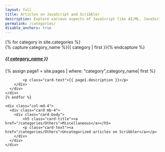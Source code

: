 ```yaml
---
layout: full
title: Articles on JavaScript and Scribbler
description: Explore various aspects of JavaScript like AI/ML, JavaScript features, Functional Programming, XR, Financial and Scientific calculations, Decentralization, and DataScience.
permalink: /categories/
disable_anchors: true
---
```

<div class="container">
  <div class="row">
    {% for category in site.categories %}
    <div class="col-md-4">
      <div class="card mb-4">
        <div class="card-body">
            {% capture category_name %}{{ category | first }}{% endcapture %}
          <h5 class="card-title"><a href="/categories/{{category_name}}">{{ category_name }}</a></h5>
          {% assign page1 = site.pages | where: "category",category_name| first %}

            <p class="card-text">{{ page1.description }}</p>
        </div>
      </div>
    </div>
    {% endfor %}

    <div class="col-md-4">
      <div class="card mb-4">
        <div class="card-body">
            <h5 class="card-title"><a href="/categories/Others">Miscellaneous</a></h5>
            <p class="card-text"><a href="/categories/Others">Uncategorized articles on Scribbler</a></p>
        </div>
      </div>
    </div>
    
  </div>
</div>




     

